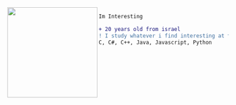 <img align="left" height="205" src="https://c.tenor.com/Bpbu2-YNL6cAAAAS/hacker-pupper-dog.gif"/>

```diff
Im Interesting

+ 20 years old from israel
! I study whatever i find interesting at the moment
C, C#, C++, Java, Javascript, Python
```
